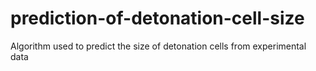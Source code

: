 # prediction-of-detonation-cell-size
Algorithm used to predict the size of detonation cells from experimental data
